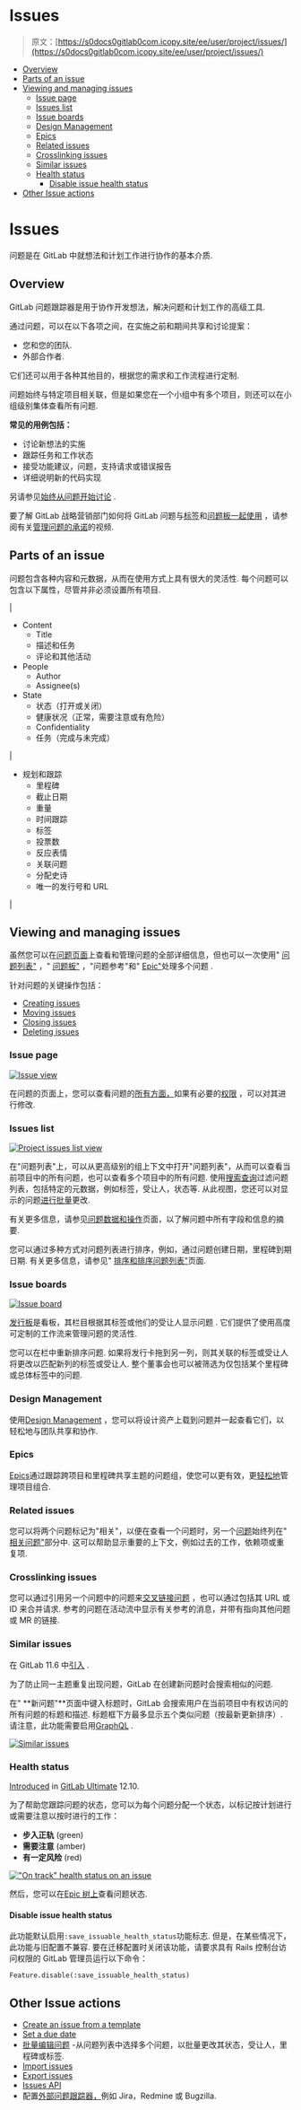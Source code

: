 # Issues

> 原文：[https://s0docs0gitlab0com.icopy.site/ee/user/project/issues/](https://s0docs0gitlab0com.icopy.site/ee/user/project/issues/)

*   [Overview](#overview)
*   [Parts of an issue](#parts-of-an-issue)
*   [Viewing and managing issues](#viewing-and-managing-issues)
    *   [Issue page](#issue-page)
    *   [Issues list](#issues-list)
    *   [Issue boards](#issue-boards)
    *   [Design Management](#design-management)
    *   [Epics](#epics-premium)
    *   [Related issues](#related-issues-starter)
    *   [Crosslinking issues](#crosslinking-issues)
    *   [Similar issues](#similar-issues)
    *   [Health status](#health-status-ultimate)
        *   [Disable issue health status](#disable-issue-health-status)
*   [Other Issue actions](#other-issue-actions)

# Issues[](#issues "Permalink")

问题是在 GitLab 中就想法和计划工作进行协作的基本介质.

## Overview[](#overview "Permalink")

GitLab 问题跟踪器是用于协作开发想法，解决问题和计划工作的高级工具.

通过问题，可以在以下各项之间，在实施之前和期间共享和讨论提案：

*   您和您的团队.
*   外部合作者.

它们还可以用于各种其他目的，根据您的需求和工作流程进行定制.

问题始终与特定项目相关联，但是如果您在一个小组中有多个项目，则还可以在小组级别集体查看所有问题.

**常见的用例包括：**

*   讨论新想法的实施
*   跟踪任务和工作状态
*   接受功能建议，问题，支持请求或错误报告
*   详细说明新的代码实现

另请参见[始终从问题开始讨论](https://about.gitlab.com/blog/2016/03/03/start-with-an-issue/) .

要了解 GitLab 战略营销部门如何将 GitLab 问题与[标签](../labels.html)和[问题板一起使用](../issue_board.html) ，请参阅有关[管理问题的承诺](https://www.youtube.com/watch?v=cuIHNintg1o&t=3)的视频.

## Parts of an issue[](#parts-of-an-issue "Permalink")

问题包含各种内容和元数据，从而在使用方式上具有很大的灵活性. 每个问题可以包含以下属性，尽管并非必须设置所有项目.

| 

*   Content
    *   Title
    *   描述和任务
    *   评论和其他活动
*   People
    *   Author
    *   Assignee(s)
*   State
    *   状态（打开或关闭）
    *   健康状况（正常，需要注意或有危险）
    *   Confidentiality
    *   任务（完成与未完成）

 | 

*   规划和跟踪
    *   里程碑
    *   截止日期
    *   重量
    *   时间跟踪
    *   标签
    *   投票数
    *   反应表情
    *   关联问题
    *   分配史诗
    *   唯一的发行号和 URL

 |

## Viewing and managing issues[](#viewing-and-managing-issues "Permalink")

虽然您可以在[问题页面](#issue-page)上查看和管理问题的全部详细信息，但也可以一次使用" [问题列表"](#issues-list) ，" [问题板"](#issue-boards) ，"问题参考"和" [Epic"](#epics-premium)处理多个问题 .

针对问题的关键操作包括：

*   [Creating issues](managing_issues.html#create-a-new-issue)
*   [Moving issues](managing_issues.html#moving-issues)
*   [Closing issues](managing_issues.html#closing-issues)
*   [Deleting issues](managing_issues.html#deleting-issues)

### Issue page[](#issue-page "Permalink")

[![Issue view](img/a15f0b2964d7094b019c5c33425ba75b.png)](img/issues_main_view.png)

在问题的页面上，您可以查看问题的[所有方面，](issue_data_and_actions.html)如果有必要的[权限](../../permissions.html) ，可以对其进行修改.

### Issues list[](#issues-list "Permalink")

[![Project issues list view](img/854d722d9976d5b36956ddbe41ceae48.png)](img/project_issues_list_view.png)

在"问题列表"上，可以从更高级别的组上下文中打开"问题列表"，从而可以查看当前项目中的所有问题，也可以查看多个项目中的所有问题. 使用[搜索查询](../../search/index.html#filtering-issue-and-merge-request-lists)过滤问题列表，包括特定的元数据，例如标签，受让人，状态等. 从此视图，您还可以对显示的问题[进行批量](../bulk_editing.html)更改.

有关更多信息，请参见[问题数据和操作](issue_data_and_actions.html)页面，以了解问题中所有字段和信息的摘要.

您可以通过多种方式对问题列表进行排序，例如，通过问题创建日期，里程碑到期日期. 有关更多信息，请参见" [排序和排序问题列表"](sorting_issue_lists.html)页面.

### Issue boards[](#issue-boards "Permalink")

[![Issue board](img/fd79e7dae86040d6e1249793ae0b1502.png)](img/issue_board.png)

[发行板](../issue_board.html)是看板，其栏目根据其标签或他们的受让人显示问题 . 它们提供了使用高度可定制的工作流来管理问题的灵活性.

您可以在栏中重新排序问题. 如果将发行卡拖到另一列，则其关联的标签或受让人将更改以匹配新列的标签或受让人. 整个董事会也可以被筛选为仅包括某个里程碑或总体标签中的问题.

### Design Management[](#design-management "Permalink")

使用[Design Management](design_management.html) ，您可以将设计资产上载到问题并一起查看它们，以轻松地与团队共享和协作.

### Epics[](#epics-premium "Permalink")

[Epics](../../group/epics/index.html)通过跟踪跨项目和里程碑共享主题的问题组，使您可以更有效，更[轻松地](../../group/epics/index.html)管理项目组合.

### Related issues[](#related-issues-starter "Permalink")

您可以将两个问题标记为"相关"，以便在查看一个问题时，另一个[问题](related_issues.html)始终列在" [相关问题"](related_issues.html)部分中. 这可以帮助显示重要的上下文，例如过去的工作，依赖项或重复项.

### Crosslinking issues[](#crosslinking-issues "Permalink")

您可以通过引用另一个问题中的问题来[交叉链接问题](crosslinking_issues.html) ，也可以通过包括其 URL 或 ID 来合并请求. 参考的问题在活动流中显示有关参考的消息，并带有指向其他问题或 MR 的链接.

### Similar issues[](#similar-issues "Permalink")

在 GitLab 11.6 中[引入](https://gitlab.com/gitlab-org/gitlab-foss/-/merge_requests/22866) .

为了防止同一主题重复出现问题，GitLab 在创建新问题时会搜索相似的问题.

在" **新问题"**页面中键入标题时，GitLab 会搜索用户在当前项目中有权访问的所有问题的标题和描述. 标题框下方最多显示五个类似问题（按最新更新排序）. 请注意，此功能需要启用[GraphQL](../../../api/graphql/index.html) .

[![Similar issues](img/95882a4976be6b95971ad0011fcd7617.png)](img/similar_issues.png)

### Health status[](#health-status-ultimate "Permalink")

[Introduced](https://gitlab.com/gitlab-org/gitlab/-/issues/36427) in [GitLab Ultimate](https://about.gitlab.com/pricing/) 12.10.

为了帮助您跟踪问题的状态，您可以为每个问题分配一个状态，以标记按计划进行或需要注意以按时进行的工作：

*   **步入正轨** (green)
*   **需要注意** (amber)
*   **有一定风险** (red)

[!["On track" health status on an issue](img/8308fbab7a41e24cad0bf6c358863ae3.png)](img/issue_health_status_dropdown_v12_10.png)

然后，您可以在[Epic 树上](../../group/epics/index.html#issue-health-status-in-epic-tree-ultimate)查看问题状态.

#### Disable issue health status[](#disable-issue-health-status "Permalink")

此功能默认启用`:save_issuable_health_status`功能标志. 但是，在某些情况下，此功能与旧配置不兼容. 要在迁移配置时关闭该功能，请要求具有 Rails 控制台访问权限的 GitLab 管理员运行以下命令：

```
Feature.disable(:save_issuable_health_status) 
```

## Other Issue actions[](#other-issue-actions "Permalink")

*   [Create an issue from a template](../../project/description_templates.html#using-the-templates)
*   [Set a due date](due_dates.html)
*   [批量编辑问题](../bulk_editing.html) -从问题列表中选择多个问题，以批量更改其状态，受让人，里程碑或标签.
*   [Import issues](csv_import.html)
*   [Export issues](csv_export.html)
*   [Issues API](../../../api/issues.html)
*   配置[外部问题跟踪器，](../../../integration/external-issue-tracker.html)例如 Jira，Redmine 或 Bugzilla.